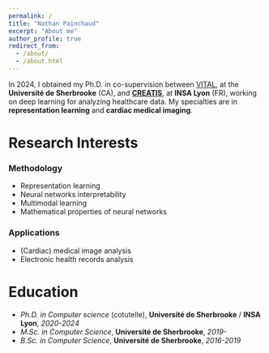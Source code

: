```yaml
---
permalink: /
title: "Nathan Painchaud"
excerpt: "About me"
author_profile: true
redirect_from: 
  - /about/
  - /about.html
---
```


In 2024, I obtained my Ph.D. in co-supervision between [VITAL](https://vitalab.github.io/), at the **Université de Sherbrooke** (CA),
and [**CREATIS**](https://www.creatis.insa-lyon.fr/site7), at **INSA Lyon** (FR), working on deep learning for analyzing healthcare data.
My specialties are in **representation learning** and **cardiac medical imaging**.

<!-- Outside of research, I'm into cycling, working out and cooking (especially pastries). -->

Research Interests
======

### Methodology
* Representation learning
* Neural networks interpretability
* Multimodal learning
* Mathematical properties of neural networks

### Applications
* (Cardiac) medical image analysis
* Electronic health records analysis

Education
======
* *Ph.D. in Computer science* (cotutelle), **Université de Sherbrooke** / **INSA Lyon**, *2020-2024*
* *M.Sc. in Computer Science*, **Université de Sherbrooke**, *2019-*
* *B.Sc. in Computer Science*, **Université de Sherbrooke**, *2016-2019*